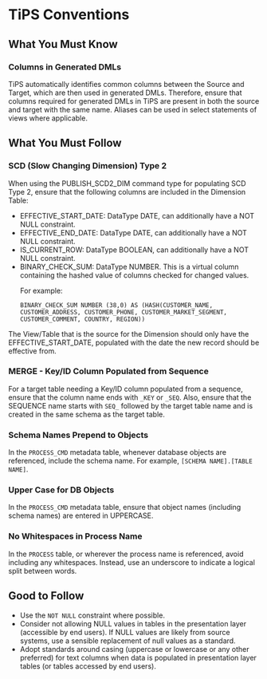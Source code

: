 # TiPS Conventions
## What You Must Know
### Columns in Generated DMLs
TiPS automatically identifies common columns between the Source and Target, which are then used in generated DMLs. Therefore, ensure that columns required for generated DMLs in TiPS are present in both the source and target with the same name. Aliases can be used in select statements of views where applicable.

## What You Must Follow
### SCD (Slow Changing Dimension) Type 2
When using the PUBLISH_SCD2_DIM command type for populating SCD Type 2, ensure that the following columns are included in the Dimension Table:

- EFFECTIVE_START_DATE: DataType DATE, can additionally have a NOT NULL constraint.
- EFFECTIVE_END_DATE: DataType DATE, can additionally have a NOT NULL constraint.
- IS_CURRENT_ROW: DataType BOOLEAN, can additionally have a NOT NULL constraint.
- BINARY_CHECK_SUM: DataType NUMBER. This is a virtual column containing the hashed value of columns checked for changed values. <p>For example:</p><p>`BINARY_CHECK_SUM NUMBER (38,0) AS (HASH(CUSTOMER_NAME, CUSTOMER_ADDRESS, CUSTOMER_PHONE, CUSTOMER_MARKET_SEGMENT, CUSTOMER_COMMENT, COUNTRY, REGION))
`  

The View/Table that is the source for the Dimension should only have the EFFECTIVE_START_DATE, populated with the date the new record should be effective from. 

### MERGE - Key/ID Column Populated from Sequence
For a target table needing a Key/ID column populated from a sequence, ensure that the column name ends with `_KEY` or `_SEQ`. Also, ensure that the SEQUENCE name starts with `SEQ_` followed by the target table name and is created in the same schema as the target table.

### Schema Names Prepend to Objects
In the `PROCESS_CMD` metadata table, whenever database objects are referenced, include the schema name. For example, `[SCHEMA NAME].[TABLE NAME]`.

### Upper Case for DB Objects
In the `PROCESS_CMD` metadata table, ensure that object names (including schema names) are entered in UPPERCASE.

### No Whitespaces in Process Name
In the `PROCESS` table, or wherever the process name is referenced, avoid including any whitespaces. Instead, use an underscore to indicate a logical split between words.

## Good to Follow
* Use the `NOT NULL` constraint where possible.
* Consider not allowing NULL values in tables in the presentation layer (accessible by end users). If NULL values are likely from source systems, use a sensible replacement of null values as a standard.
* Adopt standards around casing (uppercase or lowercase or any other preferred) for text columns when data is populated in presentation layer tables (or tables accessed by end users).

